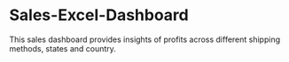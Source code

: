 # Sales-Excel-Dashboard
 This sales dashboard provides insights of profits across different shipping methods, states and country.
